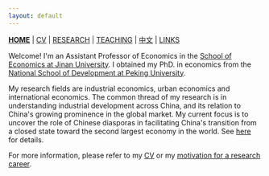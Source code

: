 ```yaml
---
layout: default
---
```



[**HOME**](./index.md) | [CV](./assets/CV_FanghaoChen_220927.pdf) | [RESEARCH](./research.md) | [TEACHING](./teaching.md) | [中文](./chinesepage.md) | [LINKS](./links.md)

Welcome! I'm an Assistant Professor of Economics in the [School of Economics at Jinan University](https://ec.jnu.edu.cn/). I obtained my PhD. in economics from the [National School of Development at Peking University](https://www.nsd.pku.edu.cn/).

My research fields are industrial economics, urban economics and international economics. The common thread of my research is in understanding industrial development across China, and its relation to China's growing prominence in the global market. My current focus is to uncover the role of Chinese diasporas in facilitating China's transition from a closed state toward the second largest economy in the world. See [here](./assets/familiar_stranger_draft_221010.pdf) for details.

For more information, please refer to my [CV](./assets/CV_FanghaoChen_220927.pdf) or my [motivation for a research career](https://mp.weixin.qq.com/s?__biz=Mzg4MzE0ODY0Mw==&mid=2247491382&idx=1&sn=992dc4dda38bfd95d5c2b47848fc5a81&chksm=cf4a8d3af83d042c96f68c98b9406eab25df4ce418b6778fccdee755fc9e499decfb44498855&mpshare=1&scene=24&srcid=12203KNxFd0xsEh7nM7ZzhKn&sharer_sharetime=1639991731014&sharer_shareid=009d752390d3ca9d149b0d31038375f0#rd).


